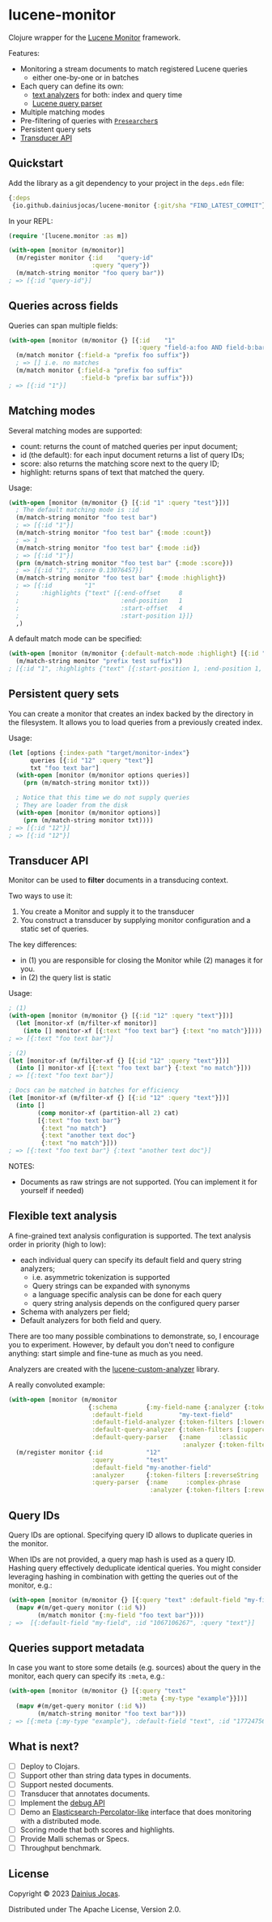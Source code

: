 # lucene-monitor

Clojure wrapper for the [Lucene Monitor](https://lucene.apache.org/core/9_7_0/monitor/index.html) framework.

Features:
- Monitoring a stream documents to match registered Lucene queries
  - either one-by-one or in batches
- Each query can define its own:
  - [text analyzers](https://github.com/dainiusjocas/lucene-custom-analyzer) for both: index and query time
  - [Lucene query parser](https://github.com/dainiusjocas/lucene-query-parsing)
- Multiple matching modes
- Pre-filtering of queries with [`Presearcher`s](https://lucene.apache.org/core/9_7_0/monitor/org/apache/lucene/monitor/Presearcher.html)
- Persistent query sets
- [Transducer API](https://clojure.org/reference/transducers)

## Quickstart

Add the library as a git dependency to your project in the `deps.edn` file:

```clojure
{:deps
 {io.github.dainiusjocas/lucene-monitor {:git/sha "FIND_LATEST_COMMIT"}}}
```

In your REPL:

```clojure
(require '[lucene.monitor :as m])

(with-open [monitor (m/monitor)]
  (m/register monitor {:id    "query-id"
                       :query "query"})
  (m/match-string monitor "foo query bar"))
; => [{:id "query-id"}]
```

## Queries across fields

Queries can span multiple fields:
```clojure
(with-open [monitor (m/monitor {} [{:id    "1"
                                    :query "field-a:foo AND field-b:bar"}])]
  (m/match monitor {:field-a "prefix foo suffix"})
  ; => [] i.e. no matches
  (m/match monitor {:field-a "prefix foo suffix"
                    :field-b "prefix bar suffix"}))
; => [{:id "1"}]
```

## Matching modes

Several matching modes are supported:
- count: returns the count of matched queries per input document;
- id (the default): for each input document returns a list of query IDs;
- score: also returns the matching score next to the query ID;
- highlight: returns spans of text that matched the query.

Usage:
```clojure
(with-open [monitor (m/monitor {} [{:id "1" :query "test"}])]
  ; The default matching mode is :id
  (m/match-string monitor "foo test bar")
  ; => [{:id "1"}]
  (m/match-string monitor "foo test bar" {:mode :count})
  ; => 1
  (m/match-string monitor "foo test bar" {:mode :id})
  ; => [{:id "1"}]
  (prn (m/match-string monitor "foo test bar" {:mode :score}))
  ; => [{:id "1", :score 0.13076457}]
  (m/match-string monitor "foo test bar" {:mode :highlight})
  ; => [{:id         "1"
  ;      :highlights {"text" [{:end-offset     8
  ;                            :end-position   1
  ;                            :start-offset   4
  ;                            :start-position 1}]}
  ,)
```

A default match mode can be specified:
```clojure
(with-open [monitor (m/monitor {:default-match-mode :highlight} [{:id "1" :query "test"}])]
  (m/match-string monitor "prefix test suffix"))
; [{:id "1", :highlights {"text" [{:start-position 1, :end-position 1, :start-offset 7, :end-offset 11}]}}]
```

## Persistent query sets

You can create a monitor that creates an index backed by the directory in the filesystem.
It allows you to load queries from a previously created index.

Usage:
```clojure
(let [options {:index-path "target/monitor-index"}
      queries [{:id "12" :query "text"}]
      txt "foo text bar"]
  (with-open [monitor (m/monitor options queries)]
    (prn (m/match-string monitor txt)))

  ; Notice that this time we do not supply queries
  ; They are loader from the disk
  (with-open [monitor (m/monitor options)]
    (prn (m/match-string monitor txt))))
; => [{:id "12"}]
; => [{:id "12"}]
```

## Transducer API

Monitor can be used to **filter** documents in a transducing context.

Two ways to use it:
1. You create a Monitor and supply it to the transducer
2. You construct a transducer by supplying monitor configuration and a static set of queries.

The key differences:
- in (1) you are responsible for closing the Monitor while (2) manages it for you.
- in (2) the query list is static

Usage:
```clojure
; (1) 
(with-open [monitor (m/monitor {} [{:id "12" :query "text"}])]
  (let [monitor-xf (m/filter-xf monitor)]
    (into [] monitor-xf [{:text "foo text bar"} {:text "no match"}])))
; => [{:text "foo text bar"}]

; (2)
(let [monitor-xf (m/filter-xf {} [{:id "12" :query "text"}])]
  (into [] monitor-xf [{:text "foo text bar"} {:text "no match"}]))
; => [{:text "foo text bar"}]

; Docs can be matched in batches for efficiency
(let [monitor-xf (m/filter-xf {} [{:id "12" :query "text"}])]
  (into []
        (comp monitor-xf (partition-all 2) cat)
        [{:text "foo text bar"}
         {:text "no match"}
         {:text "another text doc"}
         {:text "no match"}]))
; => [{:text "foo text bar"} {:text "another text doc"}]
```

NOTES:
- Documents as raw strings are not supported. (You can implement it for yourself if needed)

## Flexible text analysis

A fine-grained text analysis configuration is supported.
The text analysis order in priority (high to low):
- each individual query can specify its default field and query string analyzers;
  - i.e. asymmetric tokenization is supported
  - Query strings can be expanded with synonyms
  - a language specific analysis can be done for each query
  - query string analysis depends on the configured query parser
- Schema with analyzers per field;
- Default analyzers for both field and query.

There are too many possible combinations to demonstrate, so, I encourage you to experiment.
However, by default you don't need to configure anything: start simple and fine-tune as much as you need. 

Analyzers are created with the [lucene-custom-analyzer](https://github.com/dainiusjocas/lucene-custom-analyzer) library. 

A really convoluted example:
```clojure
(with-open [monitor (m/monitor
                      {:schema        {:my-field-name {:analyzer {:token-filters [:reverseString]}}}
                       :default-field          "my-text-field"
                       :default-field-analyzer {:token-filters [:lowercase]}
                       :default-query-analyzer {:token-filters [:uppercase]}
                       :default-query-parser   {:name     :classic
                                                :analyzer {:token-filters [:uppercase]}}})]
  (m/register monitor {:id            "12"
                       :query         "test"
                       :default-field "my-another-field"
                       :analyzer      {:token-filters [:reverseString :uppercase]}
                       :query-parser  {:name     :complex-phrase
                                       :analyzer {:token-filters [:reverseString :uppercase]}}}))
```

## Query IDs

Query IDs are optional.
Specifying query ID allows to duplicate queries in the monitor.

When IDs are not provided, a query map hash is used as a query ID.
Hashing query effectively deduplicate identical queries.
You might consider leveraging hashing in combination with getting the queries out of the monitor, e.g.:
```clojure
(with-open [monitor (m/monitor {} [{:query "text" :default-field "my-field"}])]
  (mapv #(m/get-query monitor (:id %))
        (m/match monitor {:my-field "foo text bar"})))
; =>  [{:default-field "my-field", :id "1067106267", :query "text"}]
```

## Queries support metadata

In case you want to store some details (e.g. sources) about the query in the monitor,
each query can specify its `:meta`, e.g.:
```clojure
(with-open [monitor (m/monitor {} [{:query "text"
                                    :meta {:my-type "example"}}])]
  (mapv #(m/get-query monitor (:id %))
        (m/match-string monitor "foo text bar")))
; => [{:meta {:my-type "example"}, :default-field "text", :id "1772475640", :query "text"}]
```

## What is next?

- [ ] Deploy to Clojars.
- [ ] Support other than string data types in documents.
- [ ] Support nested documents.
- [ ] Transducer that annotates documents.
- [ ] Implement the [debug API](https://lucene.apache.org/core/9_7_0/monitor/org/apache/lucene/monitor/Monitor.html#debug(org.apache.lucene.document.Document%5B%5D,org.apache.lucene.monitor.MatcherFactory))
- [ ] Demo an [Elasticsearch-Percolator-like](https://www.elastic.co/guide/en/elasticsearch/reference/current/query-dsl-percolate-query.html) interface that does monitoring with a distributed mode.
- [ ] Scoring mode that both scores and highlights.
- [ ] Provide Malli schemas or Specs.
- [ ] Throughput benchmark.

## License

Copyright &copy; 2023 [Dainius Jocas](https://www.jocas.lt).

Distributed under The Apache License, Version 2.0.

